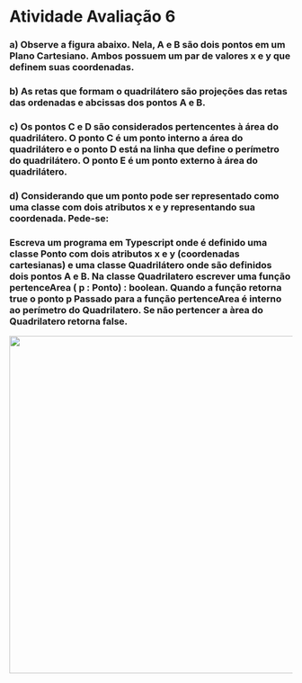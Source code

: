 # Atividade Avaliação 6

### a)    Observe a figura abaixo. Nela, A e B são dois pontos em um Plano Cartesiano. Ambos possuem um par de valores x e y que definem suas coordenadas.

### b)    As retas que formam o quadrilátero são projeções das retas das ordenadas e abcissas dos pontos A e B. 

### c)     Os pontos C e D são considerados pertencentes à área do quadrilátero. O ponto C é um ponto interno a área do quadrilátero e o ponto D está na linha que define o perímetro do quadrilátero. O ponto E é um ponto externo à área do quadrilátero.

### d)    Considerando que um ponto pode ser representado como uma classe com dois atributos x e y representando sua coordenada. Pede-se: 
### Escreva um programa em Typescript onde é definido uma classe Ponto com dois atributos x e y (coordenadas cartesianas) e uma classe Quadrilátero onde são definidos dois pontos A e B. Na classe Quadrilatero escrever uma função pertenceArea ( p : Ponto) : boolean. Quando a função retorna true  o ponto p Passado para a função pertenceArea        é  interno ao perímetro do Quadrilatero. Se não pertencer a àrea do Quadrilatero retorna false.

<div align="center">
<img src="https://user-images.githubusercontent.com/101656160/170092444-a72a77a0-b781-473d-afef-22b86a2c59f4.png" width="600px" />
</div>
